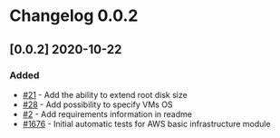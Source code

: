 # Changelog 0.0.2

## [0.0.2] 2020-10-22

### Added

* [#21](https://github.com/epiphany-platform/m-aws-basic-infrastructure/issues/21) - Add the ability to extend root disk size
* [#28](https://github.com/epiphany-platform/m-aws-basic-infrastructure/issues/28) - Add possibility to specify VMs OS
* [#2](https://github.com/epiphany-platform/m-aws-basic-infrastructure/issues/2) - Add requirements information in readme
* [#1676](https://github.com/epiphany-platform/epiphany/issues/1676) - Initial automatic tests for AWS basic infrastructure module
